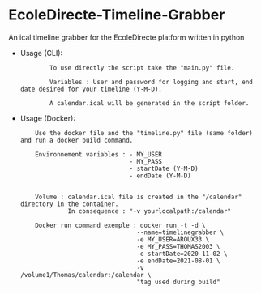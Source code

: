 # EcoleDirecte-Timeline-Grabber
An ical timeline grabber for the EcoleDirecte platform written in python

- Usage (CLI): 

              To use directly the script take the "main.py" file.

              Variables : User and password for logging and start, end date desired for your timeline (Y-M-D).

              A calendar.ical will be generated in the script folder.



- Usage (Docker):

          Use the docker file and the "timeline.py" file (same folder) and run a docker build command.

          Environnement variables : - MY_USER
                                    - MY_PASS
                                    - startDate (Y-M-D)
                                    - endDate (Y-M-D)
          
          
          Volume : calendar.ical file is created in the "/calendar" directory in the container.
                   In consequence : "-v yourlocalpath:/calendar"
                   
          Docker run command exemple : docker run -t -d \
                                      --name=timelinegrabber \
                                      -e MY_USER=AROUX33 \
                                      -e MY_PASS=THOMAS2003 \
                                      -e startDate=2020-11-02 \
                                      -e endDate=2021-08-01 \
                                      -v /volume1/Thomas/calendar:/calendar \
                                      "tag used during build"
                                      
                                      
